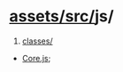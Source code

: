 # [assets/](../../README.md)[src/](../README.md)js/

1. [classes/](./classes/README.md)

- [Core.js](./Core.js);

